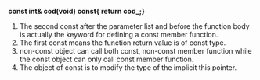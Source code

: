 **const int& cod(void) const{ return cod_;}**
1. The second const after the parameter list and before the function body is actually the keyword for defining a const member function.
2. The first const means the function return value is of const type.
3. non-const object can call both const, non-const member function while the const object can only call const member function.
4. The object of const is to modify the type of the implicit this pointer.